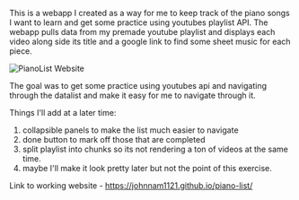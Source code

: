 This is a webapp I created as a way for me to keep track of the piano songs I want to learn and get some practice using youtubes playlist API.
The webapp pulls data from my premade youtube playlist and displays each video along side its title and a google link to find some sheet music for each piece. 

![PianoList Website](https://user-images.githubusercontent.com/103802577/221028933-496d2dae-7b47-43f7-8066-548fb04f3d55.png)

The goal was to get some practice using youtubes api and navigating through the datalist and make it easy for me to navigate through it. 

Things I'll add at a later time:
1. collapsible panels to make the list much easier to navigate
2. done button to mark off those that are completed 
3. split playlist into chunks so its not rendering a ton of videos at the same time.
4. maybe I'll make it look pretty later but not the point of this exercise.

Link to working website - https://johnnam1121.github.io/piano-list/
